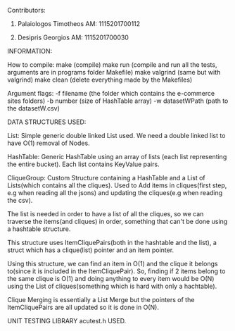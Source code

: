 Contributors:

1) Palaiologos Timotheos AM: 1115201700112

2) Desipris Georgios AM: 1115201700030

INFORMATION:

How to compile: 
    make (compile)
    make run (compile and run all the tests, arguments are in programs folder Makefile)
    make valgrind (same but with valgrind)
    make clean (delete everything made by the Makefiles)


Argument flags:
    -f filename (the folder which contains the e-commerce sites folders)
    -b number (size of HashTable array)
    -w datasetWPath (path to the datasetW.csv)

DATA STRUCTURES USED:

List: Simple generic double linked List used. We need a double linked list to have O(1) removal of Nodes.

HashTable: Generic HashTable using an array of lists (each list representing the entire bucket). Each list contains KeyValue pairs.

CliqueGroup: Custom Structure containing a HashTable and a List of Lists(which contains all the cliques). Used to Add items in cliques(first step, e.g when reading all the jsons) and updating the cliques(e.g when reading the csv).

The list is needed in order to have a list of all the cliques, so we can traverse the items(and cliques) in order, something that can't be done using a hashtable structure.

This structure uses ItemCliquePairs(both in the hashtable and the list), a struct which has a clique(list) pointer and an item pointer.

Using this structure, we can find an item in O(1) and the clique it belongs to(since it is included in the ItemCliquePair).
So, finding if 2 items belong to the same clique is O(1) and doing anything to every item would be O(N) using the List of cliques(something which is hard with only a hachtable).

Clique Merging is essentially a List Merge but the pointers of the ItemCliquePairs are all updated so it is done in O(N).


UNIT TESTING LIBRARY acutest.h USED.



